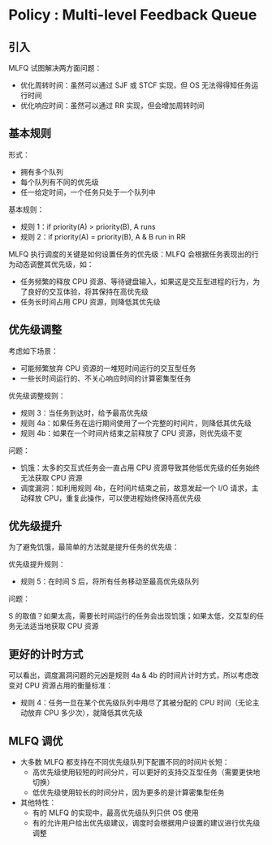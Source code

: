 # Policy : Multi-level Feedback Queue

## 引入

MLFQ 试图解决两方面问题：

* 优化周转时间：虽然可以通过 SJF 或 STCF 实现，但 OS 无法得得知任务运行时间
* 优化响应时间：虽然可以通过 RR 实现，但会增加周转时间

## 基本规则

形式：

* 拥有多个队列
* 每个队列有不同的优先级
* 任一给定时间，一个任务只处于一个队列中

基本规则：

* 规则 1：if priority(A) > priority(B), A runs
* 规则 2：if priority(A) = priority(B), A & B run in RR

MLFQ 执行调度的关键是如何设置任务的优先级：MLFQ 会根据任务表现出的行为动态调整其优先级，如：

* 任务频繁的释放 CPU 资源、等待键盘输入，如果这是交互型进程的行为，为了良好的交互体验，将其保持在高优先级
* 任务长时间占用 CPU 资源，则降低其优先级

## 优先级调整

考虑如下场景：

* 可能频繁放弃 CPU 资源的一堆短时间运行的交互型任务
* 一些长时间运行的、不关心响应时间的计算密集型任务

优先级调整规则：

* 规则 3：当任务到达时，给予最高优先级
* 规则 4a：如果任务在运行期间使用了一个完整的时间片，则降低其优先级
* 规则 4b：如果在一个时间片结束之前释放了 CPU 资源，则优先级不变

问题：

* 饥饿：太多的交互式任务会一直占用 CPU 资源导致其他低优先级的任务始终无法获取 CPU 资源
* 调度漏洞：如利用规则 4b，在时间片结束之前，故意发起一个 I/O 请求，主动释放 CPU，重复此操作，可以使进程始终保持高优先级

## 优先级提升

为了避免饥饿，最简单的方法就是提升任务的优先级：

优先级提升规则：

* 规则 5：在时间 S 后，将所有任务移动至最高优先级队列

问题：

S 的取值？如果太高，需要长时间运行的任务会出现饥饿；如果太低，交互型的任务无法适当地获取 CPU 资源

## 更好的计时方式

可以看出，调度漏洞问题的元凶是规则 4a & 4b 的时间片计时方式，所以考虑改变对 CPU 资源占用的衡量标准：

* 规则 4：任务一旦在某个优先级队列中用尽了其被分配的 CPU 时间（无论主动放弃 CPU 多少次），就降低其优先级

## MLFQ 调优

* 大多数 MLFQ 都支持在不同优先级队列下配置不同的时间片长短：
	* 高优先级使用较短的时间分片，可以更好的支持交互型任务（需要更快地切换）
	* 低优先级使用较长的时间分片，因为更多的是计算密集型任务
* 其他特性：
	* 有的 MLFQ 的实现中，最高优先级队列只供 OS 使用
	* 有的允许用户给出优先级建议，调度时会根据用户设置的建议进行优先级调整